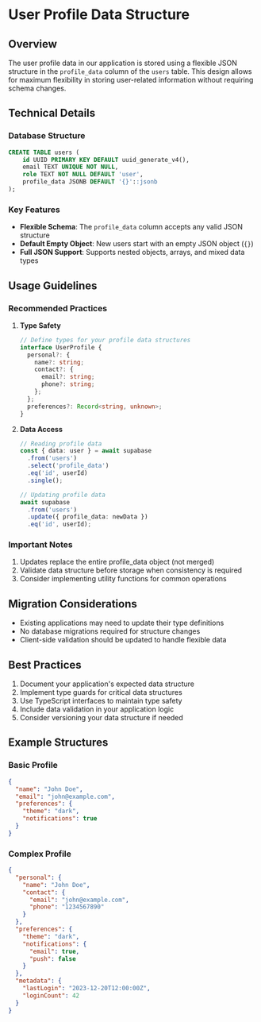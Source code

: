 # User Profile Data Structure

## Overview
The user profile data in our application is stored using a flexible JSON structure in the `profile_data` column of the `users` table. This design allows for maximum flexibility in storing user-related information without requiring schema changes.

## Technical Details

### Database Structure
```sql
CREATE TABLE users (
    id UUID PRIMARY KEY DEFAULT uuid_generate_v4(),
    email TEXT UNIQUE NOT NULL,
    role TEXT NOT NULL DEFAULT 'user',
    profile_data JSONB DEFAULT '{}'::jsonb
);
```

### Key Features
- **Flexible Schema**: The `profile_data` column accepts any valid JSON structure
- **Default Empty Object**: New users start with an empty JSON object (`{}`)
- **Full JSON Support**: Supports nested objects, arrays, and mixed data types

## Usage Guidelines

### Recommended Practices
1. **Type Safety**
   ```typescript
   // Define types for your profile data structures
   interface UserProfile {
     personal?: {
       name?: string;
       contact?: {
         email?: string;
         phone?: string;
       };
     };
     preferences?: Record<string, unknown>;
   }
   ```

2. **Data Access**
   ```typescript
   // Reading profile data
   const { data: user } = await supabase
     .from('users')
     .select('profile_data')
     .eq('id', userId)
     .single();

   // Updating profile data
   await supabase
     .from('users')
     .update({ profile_data: newData })
     .eq('id', userId);
   ```

### Important Notes
1. Updates replace the entire profile_data object (not merged)
2. Validate data structure before storage when consistency is required
3. Consider implementing utility functions for common operations

## Migration Considerations
- Existing applications may need to update their type definitions
- No database migrations required for structure changes
- Client-side validation should be updated to handle flexible data

## Best Practices
1. Document your application's expected data structure
2. Implement type guards for critical data structures
3. Use TypeScript interfaces to maintain type safety
4. Include data validation in your application logic
5. Consider versioning your data structure if needed

## Example Structures

### Basic Profile
```json
{
  "name": "John Doe",
  "email": "john@example.com",
  "preferences": {
    "theme": "dark",
    "notifications": true
  }
}
```

### Complex Profile
```json
{
  "personal": {
    "name": "John Doe",
    "contact": {
      "email": "john@example.com",
      "phone": "1234567890"
    }
  },
  "preferences": {
    "theme": "dark",
    "notifications": {
      "email": true,
      "push": false
    }
  },
  "metadata": {
    "lastLogin": "2023-12-20T12:00:00Z",
    "loginCount": 42
  }
}
``` 